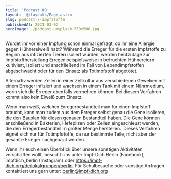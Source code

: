 ```yaml
---
title: 'Podcast #8'
layout: '@/layouts/Page.astro'
slug: podcast-7-impfstoffe
publishedAt: 2021-03-02
heroImage: ./podcast-unsplash-750x500.jpg
---
```


Wurdet ihr vor einer Impfung schon einmal gefragt, ob ihr eine Allergie gegen Hühnereiweiß habt? Während die Erreger für die ersten Impfstoffe zu Beginn aus infizierten Tieren isoliert wurden, werden heutzutage zur Impfstoffherstellung Erreger beispielsweise in befruchten Hühnereiern kultiviert, isoliert und anschließend im Fall von Lebendimpfstoffen abgeschwächt oder für den Einsatz als Totimpfstoff abgetötet.

Alternativ werden Zellen in einer Zellkultur aus verschiedenen Geweben mit einem Erreger infiziert und wachsen in einem Tank mit einem Nährmedium, worin sich die Erreger ebenfalls vermehren können. Bei diesem Verfahren kommt also kein Eiweiß zum Einsatz.

Wenn man weiß, welchen Erregerbestandteil man für einen Impfstoff braucht, kann man zudem aus dem Erreger selbst genau die Gene isolieren, die den Bauplan für diesen genauen Bestandteil haben. Die Gene können anschließend in Bakterien, Hefepilzen oder Zellen eingeschleust werden, die den Erregerbestandteil in großer Menge herstellen.  Dieses Verfahren eignet sich nur für Totimpfstoffe, da nur bestimmte Teile, nicht aber der gesamte Erreger nachgebaut werden.

Wenn ihr euch einen Überblick über unsere sonstigen Aktivitäten verschaffen wollt, besucht uns unter Impf-Dich Berlin (Facebook), impfdich\_berlin (Instagram) oder https://impf-dich.org/de/lokalgruppen/berlin. Für Schulbesuche oder sonstige Anfragen kontaktiert uns gern unter: berlin@impf-dich.org
